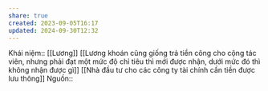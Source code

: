 ```yaml
---
share: true
created: 2023-09-05T16:17
updated: 2024-09-30T12:32
---
```

Khái niệm:: [[Lương]]
[[Lương khoán cũng giống trả tiền công cho cộng tác viên, nhưng phải đạt một mức độ chỉ tiêu thì mới được nhận, dưới mức đó thì không nhận được gì]]
[[Nhà đầu tư cho các công ty tài chính cần tiền được lưu thông]]
Nguồn:: 
